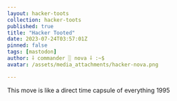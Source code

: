 ```yaml
---
layout: hacker-toots
collection: hacker-toots
published: true
title: "Hacker Tooted"
date: 2023-07-24T03:57:01Z
pinned: false
tags: [mastodon]
author: ⸸ commander ░ nova ⸸ :~$
avatar: /assets/media_attachments/hacker-nova.png

---
```


<p>This move is like a direct time capsule of everything 1995</p>


